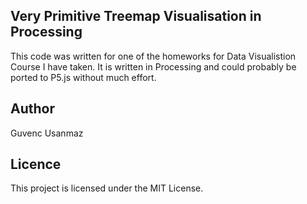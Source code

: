 ## Very Primitive Treemap Visualisation in Processing

This code was written for one of the homeworks for Data Visualistion Course I have taken. It is written in Processing and could probably be ported to P5.js without much effort.

## Author

Guvenc Usanmaz

## Licence

This project is licensed under the MIT License.
